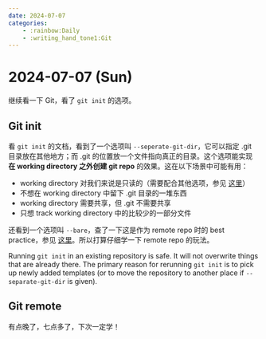 ```yaml
---
date: 2024-07-07
categories:
    - :rainbow:Daily
    - :writing_hand_tone1:Git
---
```


# 2024-07-07 (Sun)

继续看一下 Git，看了 `git init` 的选项。

<!-- more -->

## Git init

看 `git init` 的文档，看到了一个选项叫 `--seperate-git-dir`，它可以指定 .git 目录放在其他地方；而 .git 的位置放一个文件指向真正的目录。这个选项能实现 **在 working directory 之外创建 git repo** 的效果。这在以下场景中可能有用：

- working directory 对我们来说是只读的（需要配合其他选项，参见 [这里](https://stackoverflow.com/questions/505467/can-i-store-the-git-folder-outside-the-files-i-want-tracked/19548676#19548676)）
- 不想在 working directory 中留下 .git 目录的一堆东西
- working directory 需要共享，但 .git 不需要共享
- 只想 track working directory 中的比较少的一部分文件

还看到一个选项叫 `--bare`，查了一下这是作为 remote repo 时的 best practice，参见 [这里](https://stackoverflow.com/a/42900694/14430730)。所以打算仔细学一下 remote repo 的玩法。

Running `git init` in an existing repository is safe. It will not overwrite things that are already there. The primary reason for rerunning `git init` is to pick up newly added templates (or to move the repository to another place if `--separate-git-dir` is given).

## Git remote

有点晚了，七点多了，下次一定学！
